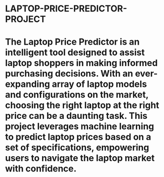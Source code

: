 # LAPTOP-PRICE-PREDICTOR-PROJECT
# The Laptop Price Predictor is an intelligent tool designed to assist laptop shoppers in making informed purchasing decisions. With an ever-expanding array of laptop models and configurations on the market, choosing the right laptop at the right price can be a daunting task. This project leverages machine learning to predict laptop prices based on a set of specifications, empowering users to navigate the laptop market with confidence.

